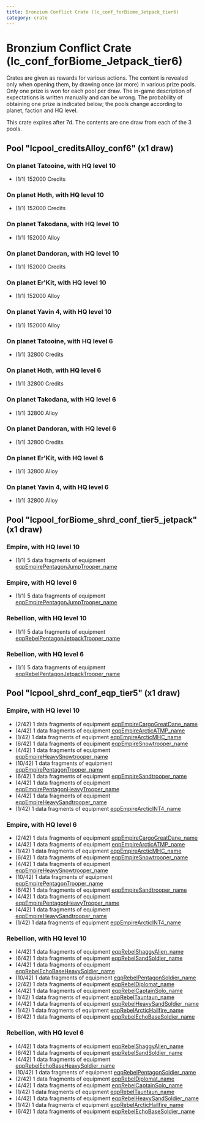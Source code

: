 ```yaml
---
title: Bronzium Conflict Crate (lc_conf_forBiome_Jetpack_tier6)
category: crate
---
```


# Bronzium Conflict Crate (lc_conf_forBiome_Jetpack_tier6)

Crates are given as rewards for various actions. The content is revealed only when opening them, by drawing once (or more) in various prize pools. Only one prize is won for each pool per draw. The in-game description of expectations is written manually and can be wrong. The probability of obtaining one prize is indicated below; the pools change according to planet, faction and HQ level.

This crate expires after 7d. The contents are one draw from each of the 3 pools.

## Pool "lcpool_creditsAlloy_conf6" (x1 draw)

### On planet Tatooine, with HQ level 10

  * (1/1) 152000 Credits

### On planet Hoth, with HQ level 10

  * (1/1) 152000 Credits

### On planet Takodana, with HQ level 10

  * (1/1) 152000 Alloy

### On planet Dandoran, with HQ level 10

  * (1/1) 152000 Credits

### On planet Er'Kit, with HQ level 10

  * (1/1) 152000 Alloy

### On planet Yavin 4, with HQ level 10

  * (1/1) 152000 Alloy

### On planet Tatooine, with HQ level 6

  * (1/1) 32800 Credits

### On planet Hoth, with HQ level 6

  * (1/1) 32800 Credits

### On planet Takodana, with HQ level 6

  * (1/1) 32800 Alloy

### On planet Dandoran, with HQ level 6

  * (1/1) 32800 Credits

### On planet Er'Kit, with HQ level 6

  * (1/1) 32800 Alloy

### On planet Yavin 4, with HQ level 6

  * (1/1) 32800 Alloy

## Pool "lcpool_forBiome_shrd_conf_tier5_jetpack" (x1 draw)

### Empire, with HQ level 10

  * (1/1) 5 data fragments of equipment [eqpEmpirePentagonJumpTrooper_name](eqpEmpirePentagonJumpTrooper_name)

### Empire, with HQ level 6

  * (1/1) 5 data fragments of equipment [eqpEmpirePentagonJumpTrooper_name](eqpEmpirePentagonJumpTrooper_name)

### Rebellion, with HQ level 10

  * (1/1) 5 data fragments of equipment [eqpRebelPentagonJetpackTrooper_name](eqpRebelPentagonJetpackTrooper_name)

### Rebellion, with HQ level 6

  * (1/1) 5 data fragments of equipment [eqpRebelPentagonJetpackTrooper_name](eqpRebelPentagonJetpackTrooper_name)

## Pool "lcpool_shrd_conf_eqp_tier5" (x1 draw)

### Empire, with HQ level 10

  * (2/42) 1 data fragments of equipment [eqpEmpireCargoGreatDane_name](eqpEmpireCargoGreatDane_name)
  * (4/42) 1 data fragments of equipment [eqpEmpireArcticATMP_name](eqpEmpireArcticATMP_name)
  * (1/42) 1 data fragments of equipment [eqpEmpireArcticMHC_name](eqpEmpireArcticMHC_name)
  * (6/42) 1 data fragments of equipment [eqpEmpireSnowtrooper_name](eqpEmpireSnowtrooper_name)
  * (4/42) 1 data fragments of equipment [eqpEmpireHeavySnowtrooper_name](eqpEmpireHeavySnowtrooper_name)
  * (10/42) 1 data fragments of equipment [eqpEmpirePentagonTrooper_name](eqpEmpirePentagonTrooper_name)
  * (6/42) 1 data fragments of equipment [eqpEmpireSandtrooper_name](eqpEmpireSandtrooper_name)
  * (4/42) 1 data fragments of equipment [eqpEmpirePentagonHeavyTrooper_name](eqpEmpirePentagonHeavyTrooper_name)
  * (4/42) 1 data fragments of equipment [eqpEmpireHeavySandtrooper_name](eqpEmpireHeavySandtrooper_name)
  * (1/42) 1 data fragments of equipment [eqpEmpireArcticINT4_name](eqpEmpireArcticINT4_name)

### Empire, with HQ level 6

  * (2/42) 1 data fragments of equipment [eqpEmpireCargoGreatDane_name](eqpEmpireCargoGreatDane_name)
  * (4/42) 1 data fragments of equipment [eqpEmpireArcticATMP_name](eqpEmpireArcticATMP_name)
  * (1/42) 1 data fragments of equipment [eqpEmpireArcticMHC_name](eqpEmpireArcticMHC_name)
  * (6/42) 1 data fragments of equipment [eqpEmpireSnowtrooper_name](eqpEmpireSnowtrooper_name)
  * (4/42) 1 data fragments of equipment [eqpEmpireHeavySnowtrooper_name](eqpEmpireHeavySnowtrooper_name)
  * (10/42) 1 data fragments of equipment [eqpEmpirePentagonTrooper_name](eqpEmpirePentagonTrooper_name)
  * (6/42) 1 data fragments of equipment [eqpEmpireSandtrooper_name](eqpEmpireSandtrooper_name)
  * (4/42) 1 data fragments of equipment [eqpEmpirePentagonHeavyTrooper_name](eqpEmpirePentagonHeavyTrooper_name)
  * (4/42) 1 data fragments of equipment [eqpEmpireHeavySandtrooper_name](eqpEmpireHeavySandtrooper_name)
  * (1/42) 1 data fragments of equipment [eqpEmpireArcticINT4_name](eqpEmpireArcticINT4_name)

### Rebellion, with HQ level 10

  * (4/42) 1 data fragments of equipment [eqpRebelShaggyAlien_name](eqpRebelShaggyAlien_name)
  * (6/42) 1 data fragments of equipment [eqpRebelSandSoldier_name](eqpRebelSandSoldier_name)
  * (4/42) 1 data fragments of equipment [eqpRebelEchoBaseHeavySoldier_name](eqpRebelEchoBaseHeavySoldier_name)
  * (10/42) 1 data fragments of equipment [eqpRebelPentagonSoldier_name](eqpRebelPentagonSoldier_name)
  * (2/42) 1 data fragments of equipment [eqpRebelDiplomat_name](eqpRebelDiplomat_name)
  * (4/42) 1 data fragments of equipment [eqpRebelCaptainSolo_name](eqpRebelCaptainSolo_name)
  * (1/42) 1 data fragments of equipment [eqpRebelTauntaun_name](eqpRebelTauntaun_name)
  * (4/42) 1 data fragments of equipment [eqpRebelHeavySandSoldier_name](eqpRebelHeavySandSoldier_name)
  * (1/42) 1 data fragments of equipment [eqpRebelArcticHailfire_name](eqpRebelArcticHailfire_name)
  * (6/42) 1 data fragments of equipment [eqpRebelEchoBaseSoldier_name](eqpRebelEchoBaseSoldier_name)

### Rebellion, with HQ level 6

  * (4/42) 1 data fragments of equipment [eqpRebelShaggyAlien_name](eqpRebelShaggyAlien_name)
  * (6/42) 1 data fragments of equipment [eqpRebelSandSoldier_name](eqpRebelSandSoldier_name)
  * (4/42) 1 data fragments of equipment [eqpRebelEchoBaseHeavySoldier_name](eqpRebelEchoBaseHeavySoldier_name)
  * (10/42) 1 data fragments of equipment [eqpRebelPentagonSoldier_name](eqpRebelPentagonSoldier_name)
  * (2/42) 1 data fragments of equipment [eqpRebelDiplomat_name](eqpRebelDiplomat_name)
  * (4/42) 1 data fragments of equipment [eqpRebelCaptainSolo_name](eqpRebelCaptainSolo_name)
  * (1/42) 1 data fragments of equipment [eqpRebelTauntaun_name](eqpRebelTauntaun_name)
  * (4/42) 1 data fragments of equipment [eqpRebelHeavySandSoldier_name](eqpRebelHeavySandSoldier_name)
  * (1/42) 1 data fragments of equipment [eqpRebelArcticHailfire_name](eqpRebelArcticHailfire_name)
  * (6/42) 1 data fragments of equipment [eqpRebelEchoBaseSoldier_name](eqpRebelEchoBaseSoldier_name)